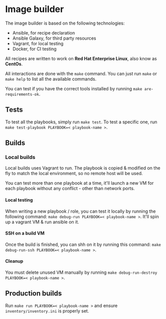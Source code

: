 # Image builder

The image builder is based on the following technologies:
 - Ansible, for recipe declaration
 - Ansible Galaxy, for third party resources
 - Vagrant, for local testing
 - Docker, for CI testing

All recipes are written to work on **Red Hat Enterprise Linux**, also know as **CentOs**.

All interactions are done with the `make` command. You can just run `make` or `make help` to list all the available commands.

You can test if you have the correct tools installed by running `make are-requirements-ok`.

## Tests

To test all the playbooks, simply run `make test`. To test a specific one, run `make test-playbook PLAYBOOK=< playbook-name >`.

## Builds

### Local builds

Local builds uses Vagrant to run.
The playbook is copied & modified on the fly to match the local environment, so no remote host will be used.

You can test more than one playbook at a time, it'll launch a new VM for each playbook without any conflict - other than network ports.

#### Local testing

When writing a new playbook / role, you can test it locally by running the following command: `make debug-run PLAYBOOK=< playbook-name >`.
It'll spin up a vagrant VM & run ansible on it.

#### SSH on a build VM

Once the build is finished, you can shh on it by running this command: `make debug-run-ssh PLAYBOOK=< playbook-name >`.

#### Cleanup

You must delete unused VM manually by running `make debug-run-destroy PLAYBOOK=< playbook-name >`.

## Production builds

Run `make run PLAYBOOK=< playbook-name >` and ensure `inventory/inventory.ini` is properly set.